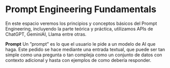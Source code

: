 # Prompt Engineering Fundamentals
En este espacio veremos los principios y conceptos básicos del Prompt Engineering, incluyendo la parte teórica y práctica, utilizamos APIs de ChatGPT, GeminiAI, Llama entre otras.

**Prompt** Un ”prompt” es lo que el usuario le pide a un modelo de AI que haga. Este pedido se hace mediante una entrada textual, que puede ser tan simple como una pregunta o tan compleja como un conjunto de datos con contexto adicional y hasta con ejemplos de como debería responder.






